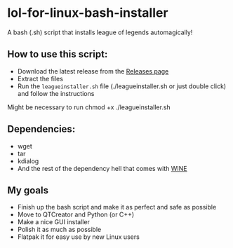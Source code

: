 # lol-for-linux-bash-installer
A bash (.sh) script that installs league of legends automagically! 

## How to use this script:
- Download the latest release from the [Releases page](https://github.com/kassindornelles/lol-for-linux-bash-installer/releases)
- Extract the files
- Run the `leagueinstaller.sh` file (./leagueinstaller.sh or just double click) and follow the instructions

Might be necessary to run chmod +x ./leagueinstaller.sh

## Dependencies:
- wget
- tar
- kdialog 
- And the rest of the dependency hell that comes with [WINE](https://www.gloriouseggroll.tv/how-to-get-out-of-wine-dependency-hell/)

## My goals
- Finish up the bash script and make it as perfect and safe as possible
- Move to QTCreator and Python (or C++)
- Make a nice GUI installer
- Polish it as much as possible 
- Flatpak it for easy use by new Linux users
